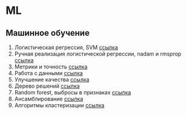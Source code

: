 # ML

## Машинное обучение

1. Логистическая регрессия, SVM [ссылка](https://github.com/520911/ml/blob/main/lr_svm.ipynb)
2. Ручная реализация логистической регрессии, nadam и rmsprop [ссылка](https://github.com/520911/ml/blob/main/ml_lr.ipynb)
3. Метрики и точность [ссылка](https://github.com/520911/ml/blob/main/ml_metrix.ipynb)
4. Работа с данными [ссылка](https://github.com/520911/ml/blob/main/ml_na.ipynb)
5. Улучшение качества [ссылка](https://github.com/520911/ml/blob/main/ml_data.ipynb)
6. Дерево решений [ссылка](https://github.com/520911/ml/blob/main/ml_dt.ipynb)
7. Random forest, выбросы в признаках [ссылка](https://github.com/520911/ml/blob/main/ml_ft.ipynb)
8. Ансамблирование [ссылка](https://github.com/520911/ml/blob/main/ml_ans.ipynb)
9. Алгоритмы кластеризации [ссылка](https://github.com/520911/ml/blob/main/ml_kl.ipynb)
